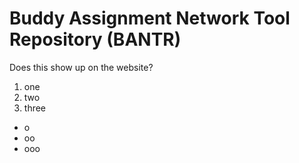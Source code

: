 # Buddy Assignment Network Tool Repository (BANTR)

Does this show up on the website?

1. one
2. two
3. three

- o
- oo
- ooo
